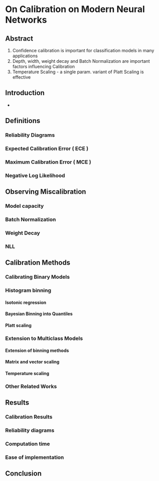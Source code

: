 # On Calibration on Modern Neural Networks

## Abstract

1. Confidence calibration is important for classification models in many applications
2. Depth, width, weight decay and Batch Normalization are important factors influencing Calibration
3. Temperature Scaling - a single param. variant of Platt Scaling is effective



## Introduction

- 

## Definitions

### Reliability Diagrams

### Expected Calibration Error ( ECE )

### Maximum Calibration Error ( MCE )

### Negative Log Likelihood



## Observing Miscalibration

### Model capacity

### Batch Normalization

### Weight Decay

### NLL



## Calibration Methods

### Calibrating Binary Models



### Histogram binning

#### Isotonic regression

#### Bayesian Binning into Quantiles

#### Platt scaling



### Extension to Multiclass Models

#### Extension of binning methods

#### Matrix and vector scaling

#### Temperature scaling

### Other Related Works



## Results

### Calibration Results

### Reliability diagrams

### Computation time

### Ease of implementation

## Conclusion